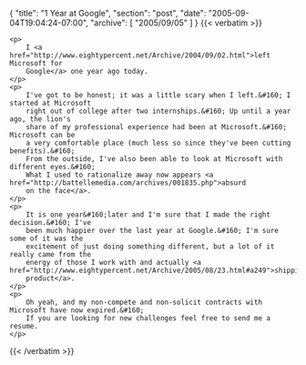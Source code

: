 {
  "title": "1 Year at Google",
  "section": "post",
  "date": "2005-09-04T19:04:24-07:00",
  "archive": [
    "2005/09/05"
  ]
}
{{< verbatim >}}

    <p>
        I <a href="http://www.eightypercent.net/Archive/2004/09/02.html">left Microsoft for
        Google</a> one year ago today.
    </p>
    <p>
        I've got to be honest; it was a little scary when I left.&#160; I started at Microsoft
        right out of college after two internships.&#160; Up until a year ago, the lion's
        share of my professional experience had been at Microsoft.&#160; Microsoft can be
        a very comfortable place (much less so since they've been cutting benefits).&#160;
        From the outside, I've also been able to look at Microsoft with different eyes.&#160;
        What I used to rationalize away now appears <a href="http://battellemedia.com/archives/001835.php">absurd
        on the face</a>.
    </p>
    <p>
        It is one year&#160;later and I'm sure that I made the right decision.&#160; I've
        been much happier over the last year at Google.&#160; I'm sure some of it was the
        excitement of just doing something different, but a lot of it really came from the
        energy of those I work with and actually <a href="http://www.eightypercent.net/Archive/2005/08/23.html#a249">shipping
        product</a>.
    </p>
    <p>
        Oh yeah, and my non-compete and non-solicit contracts with Microsoft have now expired.&#160;
        If you are looking for new challenges feel free to send me a resume.
    </p>

{{< /verbatim >}}
